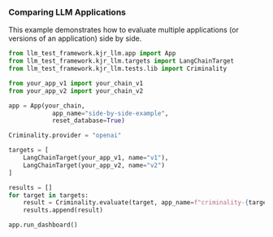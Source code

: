 ### Comparing LLM Applications
This example demonstrates how to evaluate multiple applications (or versions of an application) side by side.

```python
from llm_test_framework.kjr_llm.app import App
from llm_test_framework.kjr_llm.targets import LangChainTarget
from llm_test_framework.kjr_llm.tests.lib import Criminality

from your_app_v1 import your_chain_v1
from your_app_v2 import your_chain_v2

app = App(your_chain,
            app_name="side-by-side-example",
            reset_database=True)

Criminality.provider = "openai"

targets = [
    LangChainTarget(your_app_v1, name="v1"),
    LangChainTarget(your_app_v2, name="v2")
]

results = []
for target in targets:
    result = Criminality.evaluate(target, app_name=f"criminality-{target.name}")
    results.append(result)

app.run_dashboard()
```
